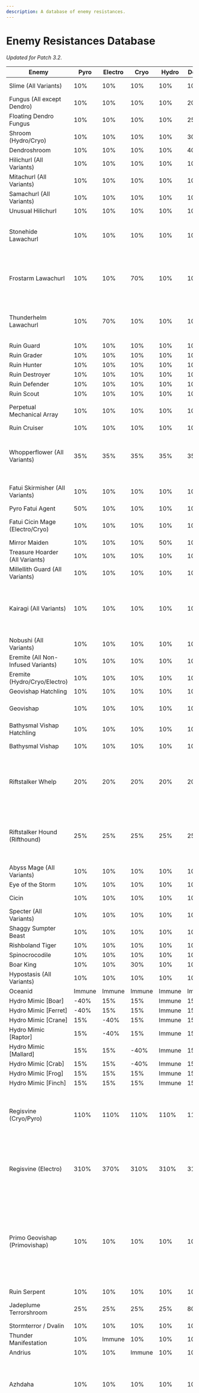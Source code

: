 ```yaml
---
description: A database of enemy resistances.
---
```


# Enemy Resistances Database

*Updated for Patch 3.2.*

| Enemy                                | Pyro   | Electro | Cryo   | Hydro  | Dendro | Anemo  | Geo    | Physical | Notes                                                                                                                                                                                                                                                                                           |
| ------------------------------------ | ------ | ------- | ------ | ------ | ------ | ------ | ------ | -------- | ----------------------------------------------------------------------------------------------------------------------------------------------------------------------------------------------------------------------------------------------------------------------------------------------- |
| Slime \(All Variants\)               | 10%    | 10%     | 10%    | 10%    | 10%    | 10%    | 10%    | 10%      | Immune to the same Element.                                                                                                                                                                                                                                                                     |
| Fungus \(All except Dendro\)         | 10%    | 10%     | 10%    | 10%    | 20%    | 10%    | 10%    | 10%      | +10% RES to the same Element.                                                                                                                                                                                                                                                                   |
| Floating Dendro Fungus               | 10%    | 10%     | 10%    | 10%    | 25%    | 10%    | 10%    | 10%      |                                                                                                                                                                                                                                                                                                 |
| Shroom \(Hydro/Cryo\)                | 10%    | 10%     | 10%    | 10%    | 30%    | 10%    | 10%    | 10%      | +10% RES to the same Element.                                                                                                                                                                                                                                                                   |
| Dendroshroom                         | 10%    | 10%     | 10%    | 10%    | 40%    | 10%    | 10%    | 10%      |                                                                                                                                                                                                                                                                                                 |
| Hilichurl \(All Variants\)           | 10%    | 10%     | 10%    | 10%    | 10%    | 10%    | 10%    | 10%      |                                                                                                                                                                                                                                                                                                 |
| Mitachurl \(All Variants\)           | 10%    | 10%     | 10%    | 10%    | 10%    | 10%    | 10%    | 30%      |                                                                                                                                                                                                                                                                                                 |
| Samachurl \(All Variants\)           | 10%    | 10%     | 10%    | 10%    | 10%    | 10%    | 10%    | 10%      | Additional 40% RES to the same Element.                                                                                                                                                                                                                                                         |
| Unusual Hilichurl                    | 10%    | 10%     | 10%    | 10%    | 10%    | 10%    | 10%    | 10%      |                                                                                                                                                                                                                                                                                                 |
| Stonehide Lawachurl                  | 10%    | 10%     | 10%    | 10%    | 10%    | 10%    | 70%    | 50%      | When shielded, enters "enraged" state where attacks are enhanced. This does not modify its resistances.                                                                                                                                                                                         |
| Frostarm Lawachurl                   | 10%    | 10%     | 70%    | 10%    | 10%    | 10%    | 10%    | 50%      | When shielded, ignores 80% Physical and Elemental DMG Bonus of the characters \(Does not directly affect resistance\).                                                                                                                                                                          |
| Thunderhelm Lawachurl                | 10%    | 70%     | 10%    | 10%    | 10%    | 10%    | 10%    | 50%      | When shielded, enters "enraged" state where attacks are enhanced. This does not modify its resistances.                                                                                                                                                                                         |
| Ruin Guard                           | 10%    | 10%     | 10%    | 10%    | 10%    | 10%    | 10%    | 70%      |                                                                                                                                                                                                                                                                                                 |
| Ruin Grader                          | 10%    | 10%     | 10%    | 10%    | 10%    | 10%    | 10%    | 70%      |                                                                                                                                                                                                                                                                                                 |
| Ruin Hunter                          | 10%    | 10%     | 10%    | 10%    | 10%    | 10%    | 10%    | 50%      |                                                                                                                                                                                                                                                                                                 |
| Ruin Destroyer                       | 10%    | 10%     | 10%    | 10%    | 10%    | 10%    | 10%    | 30%      |                                                                                                                                                                                                                                                                                                 |
| Ruin Defender                        | 10%    | 10%     | 10%    | 10%    | 10%    | 10%    | 10%    | 50%      |                                                                                                                                                                                                                                                                                                 |
| Ruin Scout                           | 10%    | 10%     | 10%    | 10%    | 10%    | 10%    | 10%    | 50%      |                                                                                                                                                                                                                                                                                                 |
| Perpetual Mechanical Array           | 10%    | 10%     | 10%    | 10%    | 10%    | 10%    | 10%    | 70%      | All resistance decreased by 50% when stunned.                                                                                                                                                                                                                                                   |
| Ruin Cruiser                         | 10%    | 10%     | 10%    | 10%    | 10%    | 10%    | 10%    | 30%      |                                                                                                                                                                                                                                                                                                 |
| Whopperflower \(All Variants\)       | 35%    | 35%     | 35%    | 35%    | 35%    | 35%    | 35%    | 35%      | Additional 40% Elemental RES to same Element.<br />All resistances decreased by 25% when stunned.                                                                                                                                                                                               |
| Fatui Skirmisher \(All Variants\)    | 10%    | 10%     | 10%    | 10%    | 10%    | 10%    | 10%    | -20%     | All resistances increased by 100% when shielded.                                                                                                                                                                                                                                                |
| Pyro Fatui Agent                     | 50%    | 10%     | 10%    | 10%    | 10%    | 10%    | 10%    | -20%     |                                                                                                                                                                                                                                                                                                 |
| Fatui Cicin Mage \(Electro/Cryo\)    | 10%    | 10%     | 10%    | 10%    | 10%    | 10%    | 10%    | -20%     | Additional 40% Elemental RES to same Element.                                                                                                                                                                                                                                                   |
| Mirror Maiden                        | 10%    | 10%     | 10%    | 50%    | 10%    | 10%    | 10%    | -20%     |                                                                                                                                                                                                                                                                                                 |
| Treasure Hoarder \(All Variants\)    | 10%    | 10%     | 10%    | 10%    | 10%    | 10%    | 10%    | -20%     |                                                                                                                                                                                                                                                                                                 |
| Millellith Guard \(All Variants\)    | 10%    | 10%     | 10%    | 10%    | 10%    | 10%    | 10%    | -20%     |                                                                                                                                                                                                                                                                                                 |
| Kairagi \(All Variants\)             | 10%    | 10%     | 10%    | 10%    | 10%    | 10%    | 10%    | -20%     | All RES increased by 50% at the start of battle.<br />"Masanori"/"Nameless" has the same resistances, including the above bullet point.                                                                                                                                                         |
| Nobushi \(All Variants\)             | 10%    | 10%     | 10%    | 10%    | 10%    | 10%    | 10%    | -20%     |                                                                                                                                                                                                                                                                                                 |
| Eremite \(All Non-Infused Variants\) | 10%    | 10%     | 10%    | 10%    | 10%    | 10%    | 10%    | -20%     |                                                                                                                                                                                                                                                                                                 |
| Eremite \(Hydro/Cryo/Electro\)       | 10%    | 10%     | 10%    | 10%    | 10%    | 10%    | 10%    | -20%     | -60% RES to same Element.                                                                                                                                                                                                                                                                       |
| Geovishap Hatchling                  | 10%    | 10%     | 10%    | 10%    | 10%    | 10%    | 50%    | 30%      |                                                                                                                                                                                                                                                                                                 |
| Geovishap                            | 10%    | 10%     | 10%    | 10%    | 10%    | 10%    | 50%    | 30%      | Additional 20% Elemental RES to the Element it infuses with.                                                                                                                                                                                                                                    |
| Bathysmal Vishap Hatchling           | 10%    | 10%     | 10%    | 10%    | 10%    | 10%    | 10%    | 30%      | Additional 10% RES to same Element.                                                                                                                                                                                                                                                             |
| Bathysmal Vishap                     | 10%    | 10%     | 10%    | 10%    | 10%    | 10%    | 10%    | 30%      | Additional 20% RES to same Element.                                                                                                                                                                                                                                                             |
| Riftstalker Whelp                    | 20%    | 20%     | 20%    | 20%    | 20%    | 20%    | 20%    | 20%      | RES to same Element is decreased by 30% during Devour phase \(Triggered by attacking the enemy with its own Element and filling Rage meter\).                                                                                                                                                   |
| Riftstalker Hound \(Rifthound\)      | 25%    | 25%     | 25%    | 25%    | 25%    | 25%    | 25%    | 25%      | RES to same Element is decreased by 65% during Devour phase \(Triggered by attacking the enemy with its own Element and filling Rage meter\).                                                                                                                                                   |
| Abyss Mage \(All Variants\)          | 10%    | 10%     | 10%    | 10%    | 10%    | 10%    | 10%    | 10%      |                                                                                                                                                                                                                                                                                                 |
| Eye of the Storm                     | 10%    | 10%     | 10%    | 10%    | 10%    | Immune | 10%    | 10%      |                                                                                                                                                                                                                                                                                                 |
| Cicin                                | 10%    | 10%     | 10%    | 10%    | 10%    | 10%    | 10%    | -50%     | Additional 40% RES to the same Element                                                                                                                                                                                                                                                          |
| Specter \(All Variants\)             | 10%    | 10%     | 10%    | 10%    | 10%    | 10%    | 10%    | 10%      | Immune to the same Element                                                                                                                                                                                                                                                                      |
| Shaggy Sumpter Beast                 | 10%    | 10%     | 10%    | 10%    | 10%    | 10%    | 10%    | 10%      |                                                                                                                                                                                                                                                                                                 |
| Rishboland Tiger                     | 10%    | 10%     | 10%    | 10%    | 10%    | 10%    | 10%    | 10%      |                                                                                                                                                                                                                                                                                                 |
| Spinocrocodile                       | 10%    | 10%     | 10%    | 10%    | 10%    | 10%    | 10%    | 10%      |                                                                                                                                                                                                                                                                                                 |
| Boar King                            | 10%    | 10%     | 30%    | 10%    | 10%    | 10%    | 10%    | 50%      |                                                                                                                                                                                                                                                                                                 |
| Hypostasis \(All Variants\)          | 10%    | 10%     | 10%    | 10%    | 10%    | 10%    | 10%    | 10%      | Immune to the same Element                                                                                                                                                                                                                                                                      |
| Oceanid                              | Immune | Immune  | Immune | Immune | Immune | Immune | Immune | Immune   |                                                                                                                                                                                                                                                                                                 |
| Hydro Mimic \[Boar\]                 | -40%   | 15%     | 15%    | Immune | 15%    | 15%    | 15%    | 15%      |                                                                                                                                                                                                                                                                                                 |
| Hydro Mimic \[Ferret\]               | -40%   | 15%     | 15%    | Immune | 15%    | 15%    | 15%    | 15%      |                                                                                                                                                                                                                                                                                                 |
| Hydro Mimic \[Crane\]                | 15%    | -40%    | 15%    | Immune | 15%    | 15%    | 15%    | 15%      |                                                                                                                                                                                                                                                                                                 |
| Hydro Mimic \[Raptor\]               | 15%    | -40%    | 15%    | Immune | 15%    | 15%    | 15%    | 15%      |                                                                                                                                                                                                                                                                                                 |
| Hydro Mimic \[Mallard\]              | 15%    | 15%     | -40%   | Immune | 15%    | 15%    | 15%    | 15%      |                                                                                                                                                                                                                                                                                                 |
| Hydro Mimic \[Crab\]                 | 15%    | 15%     | -40%   | Immune | 15%    | 15%    | 15%    | 15%      |                                                                                                                                                                                                                                                                                                 |
| Hydro Mimic \[Frog\]                 | 15%    | 15%     | 15%    | Immune | 15%    | 15%    | -40%   | 15%      |                                                                                                                                                                                                                                                                                                 |
| Hydro Mimic \[Finch\]                | 15%    | 15%     | 15%    | Immune | 15%    | 15%    | -40%   | 15%      |                                                                                                                                                                                                                                                                                                 |
| Regisvine \(Cryo/Pyro\)              | 110%   | 110%    | 110%   | 110%   | 110%   | 110%   | 110%   | 130%     | Total 170% RES to the same Element when shield is up, 70% when shield is down<br />All resistances are decreased by 100% when shield is down.                                                                                                                                                   |
| Regisvine \(Electro\)                | 310%   | 370%    | 310%   | 310%   | 310%   | 310%   | 310%   | 130%     | Total 370% RES to the same Element when shield is up, 70% when shield is down<br />All resistances are decreased by 300% when shield is down.                                                                                                                                                   |
| Primo Geovishap \(Primovishap\)      | 10%    | 10%     | 10%    | 10%    | 10%    | 10%    | 50%    | 30%      | Additional 20% resistance to the Element it infuses with \(30% total\)<br />All RES increased by 200% when starting battle<br />All RES decreased by 50% for 5 seconds after its Primordial Shower Skill is countered.                                                                          |
| Ruin Serpent                         | 10%    | 10%     | 10%    | 10%    | 10%    | 10%    | 10%    | 70%      |                                                                                                                                                                                                                                                                                                 |
| Jadeplume Terrorshroom               | 25%    | 25%     | 25%    | 25%    | 80%    | 25%    | 25%    | 20%      | All resistances -25% while stunned \(after Activated state\)                                                                                                                                                                                                                                    |
| Stormterror / Dvalin                 | 10%    | 10%     | 10%    | 10%    | 10%    | 10%    | 10%    | 10%      |                                                                                                                                                                                                                                                                                                 |
| Thunder Manifestation                | 10%    | Immune  | 10%    | 10%    | 10%    | 10%    | 10%    | 10%      |                                                                                                                                                                                                                                                                                                 |
| Andrius                              | 10%    | 10%     | Immune | 10%    | 10%    | Immune | 10%    | 10%      |                                                                                                                                                                                                                                                                                                 |
| Azhdaha                              | 10%    | 10%     | 10%    | 10%    | 10%    | 10%    | 70%    | 40%      | Additional 60% Elemental RES to first infused Element.<br />Additional 50% Elemental RES to second infused Element.                                                                                                                                                                             |
| Tartaglia / Childe                   | 0%     | 0%      | 0%     | 0%     | 0%     | 0%     | 0%     | 0%       | \[Phase 1\] Additional 50% Elemental RES to Hydro attacks. All RES decreased by 30% when stunned.<br />\[Phase 2\] Additional 50% Elemental RES to Electro attacks. All RES decreased by 50% when stunned. <br />\[Phase 3\] Additional 70% Elemental RES to Hydro attacks and Electro attacks. |
| La Signora                           | 10%\*  | 10%     | 50%\*  | 10%    | 10%    | 10%    | 10%    | 10%      | \[Phase 1\] Additional 40% Cryo RES.<br />\[Phase 2\] Additional 40% Cryo RES and additional 60% Pyro RES.                                                                                                                                                                                      |
| Raiden Shogun                        | 10%    | 10%     | 10%    | 10%    | 10%    | 10%    | 10%    | 10%      | All RES increased by 200% when in the Baleful Shadowlord phase (shielded).<br />All RES decreased by 60% when stunned after Baleful Shadowlord phase ends.                                                                                                                                      |
| Abyss Herald                         | 10%    | 10%     | 10%    | 10%    | 10%    | 10%    | 10%    | 10%      |                                                                                                                                                                                                                                                                                                 |
| Abyss Lector                         | 10%    | 10%     | 10%    | 10%    | 10%    | 10%    | 10%    | 10%      |                                                                                                                                                                                                                                                                                                 |
| Shadowy Husk                         | 10%    | 10%     | 10%    | 10%    | 10%    | 10%    | 10%    | 30%      | RES increased by 20% to the same Element.                                                                                                                                                                                                                                                       |
| Maguu Kenki                          | 10%    | 10%     | 10%    | 10%    | 10%    | 10%    | 10%    | 10%      | Maguu Kenki Wind Bunshin has 30% total Anemo RES. Maguu Kenki Ice Bunshin has 30% total Cryo RES.                                                                                                                                                                                               |
| Coral Defenders                      | 10%    | 10%     | 10%    | 10%    | 10%    | 10%    | 10%    | 30%      | Additional 20% RES to the same Element.                                                                                                                                                                                                                                                         |
| Golden Wolflord                      | 25%    | 25%     | 25%    | 25%    | 25%    | 25%    | 25%    | 25%      | All RES increased by 200% when starting battle. Geo RES decreased by 45% when fallen.                                                                                                                                                                                                           |
| The Rock                             | 0%     | 0%      | 0%     | 0%     | 0%     | 0%     | 0%     | 0%       |                                                                                                                                                                                                                                                                                                 |

## Resources

* [Enemy Resistances and Shield/Armor Durabilities (Google Sheets)](https://docs.google.com/spreadsheets/d/1196OGAGBtFV_wPGwd6jME4JBYDOQdToAP3jhcZshq-I/edit?usp=sharing)
  By: Bobrokrot\#0111
